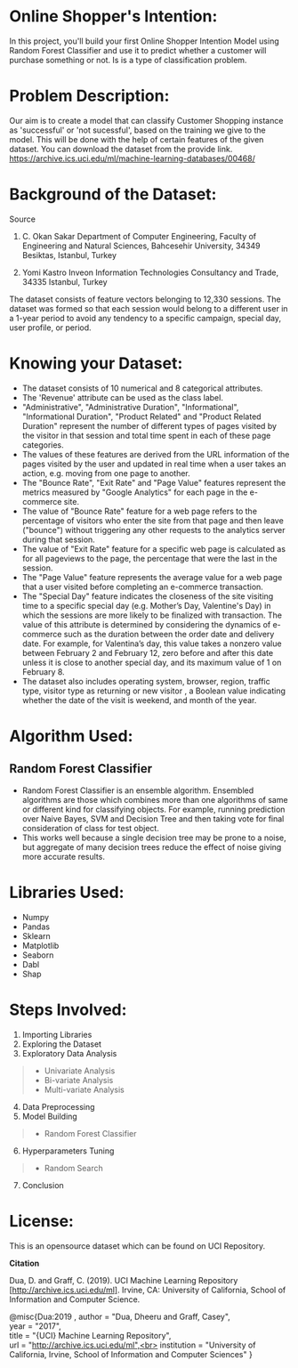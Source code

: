 # Online Shopper's Intention:
In this project, you'll build your first Online Shopper Intention Model using Random Forest Classifier
and use it to predict whether a customer will purchase something or not.
Is is a type of classification problem.

# Problem Description:
Our aim is to create a model that can classify Customer Shopping instance  as 'successful' or 'not sucessful', 
based on the training we give to the model. This will be done with the help of certain features of the given dataset.
You can download the dataset from the provide link.
https://archive.ics.uci.edu/ml/machine-learning-databases/00468/

# Background of the Dataset:

Source
1. C. Okan Sakar
Department of Computer Engineering, Faculty of
Engineering and Natural Sciences, Bahcesehir University,
34349 Besiktas, Istanbul, Turkey

2. Yomi Kastro
Inveon Information Technologies Consultancy and Trade,
34335 Istanbul, Turkey

The dataset consists of feature vectors belonging to 12,330 sessions.
The dataset was formed so that each session
would belong to a different user in a 1-year period to avoid
any tendency to a specific campaign, special day, user
profile, or period.

# Knowing your Dataset:
* The dataset consists of 10 numerical and 8 categorical attributes.
* The 'Revenue' attribute can be used as the class label.
* "Administrative", "Administrative Duration", "Informational", "Informational Duration", "Product Related"
and "Product Related Duration" represent the number of different types of pages visited by the visitor in 
that session and total time spent in each of these page categories.
* The values of these features are derived from the URL information of the pages visited by the user and updated
in real time when a user takes an action, e.g. moving from one page to another.
* The "Bounce Rate", "Exit Rate" and "Page Value" features represent the metrics measured by
"Google Analytics" for each page in the e-commerce site.
* The value of "Bounce Rate" feature for a web page refers to the percentage of visitors who enter the site from that page
and then leave ("bounce") without triggering any other requests to the analytics server during that session.
* The value of "Exit Rate" feature for a specific web page is calculated as for all pageviews to the page, the percentage
that were the last in the session.
* The "Page Value" feature represents the average value for a web page that a user visited before completing an e-commerce transaction.
* The "Special Day" feature indicates the closeness of the site visiting time to a specific special day
(e.g. Mother’s Day, Valentine's Day) in which the sessions are more likely to be finalized with transaction.
The value of this attribute is determined by considering the dynamics of e-commerce such as the duration between
the order date and delivery date. For example, for Valentina’s day, this value takes a nonzero value between February 2
and February 12, zero before and after this date unless it is close to another special day, and its maximum value of 1 on February 8.
* The dataset also includes operating system, browser, region, traffic type, visitor type as returning or new visitor
, a Boolean value indicating whether the date of the visit is weekend, and month of the year.

# Algorithm Used:

## Random Forest Classifier

* Random Forest Classifier is an ensemble algorithm. Ensembled algorithms are those which combines more than one
algorithms of same or different kind for classifying objects. For example,
running prediction over Naive Bayes, SVM and Decision Tree and then taking vote for final consideration of class for test object.
* This works well because a single decision tree may be prone to a noise, 
but aggregate of many decision trees reduce the effect of noise giving more accurate results.

# Libraries Used:

* Numpy
* Pandas
* Sklearn
* Matplotlib
* Seaborn
* Dabl
* Shap

# Steps Involved:
1. Importing Libraries
2. Exploring the Dataset
3. Exploratory Data Analysis
> * Univariate Analysis
> * Bi-variate Analysis
> * Multi-variate Analysis
4. Data Preprocessing
5. Model Building
> * Random Forest Classifier
6. Hyperparameters Tuning
> * Random Search
7. Conclusion

# License:

This is an opensource dataset which can be found on UCI Repository.

**Citation**

Dua, D. and Graff, C. (2019). UCI Machine Learning Repository [http://archive.ics.uci.edu/ml]. Irvine, CA: University of California, School of Information and Computer Science.

@misc{Dua:2019 ,
author = "Dua, Dheeru and Graff, Casey",<br>
year = "2017",<br>
title = "{UCI} Machine Learning Repository",<br>
url = "http://archive.ics.uci.edu/ml",<br>
institution = "University of California, Irvine, School of Information and Computer Sciences" }
